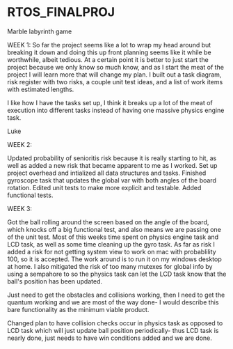 # RTOS_FINALPROJ
Marble labyrinth game


WEEK 1:
So far the project seems like a lot to wrap my head around but breaking it down and doing this up front planning seems like it while be worthwhile, albeit tedious. At a certain point it is better to just start the project because we only know so much know, and as I start the meat of the project I will learn more that will change my plan. I built out a task diagram, risk register with two risks,  a couple unit test ideas, and a list of work items with estimated lengths. 

I like how I have the tasks set up, I think it breaks up a lot of the meat of execution into different tasks instead of having one massive physics engine task. 

Luke

WEEK 2:

Updated probability of senioritis risk because it is really starting to hit, as well as added a new risk that became apparent to me as I worked. Set up project overhead and intialized all data structures and tasks. Finished gyroscope task that updates the global var with both angles of the board rotation. Edited unit tests to make more explicit and testable. Added functional tests.

WEEK 3: 

Got the ball rolling around the screen based on the angle of the board, which knocks off a big functional test, and also means we are passing one of the unit test. Most of this weeks time spent on physics engine task and LCD task, as well as some time cleaning up the gyro task. As far as risk I added a risk for not getting system view to work on mac with probablility 100, so it is accepted. The work around is to run it on my windows desktop at home. I also mitigated the risk of too many mutexes for global info by using a sempahore to so the physics task can let the LCD task know that the ball's position has been updated. 

Just need to get the obstacles and collisions working, then I need to get the quantum working and we are most of the way done- I would describe this bare functionality as the minimum viable product. 

Changed plan to have collision checks occur in physics task as opposed to LCD task which will just update ball position periodically- thus LCD task is nearly done, just needs to have win conditions added and we are done. 
